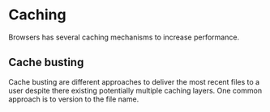 # Caching

Browsers has several caching mechanisms to increase performance.

## Cache busting

Cache busting are different approaches to deliver the most recent files to a
user despite there existing potentially multiple caching layers. One common
approach is to version to the file name.
